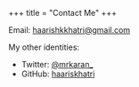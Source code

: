 +++
title = "Contact Me"
+++

Email: haarishkkhatri@gmail.com

My other identities:

*   Twitter: [@mrkaran_](https://twitter.com/mrkaran_?ref=mrkaran.dev)
*   GitHub: [haariskhatri](https://github.com/mr-karan/?ref=haariskhatri)

